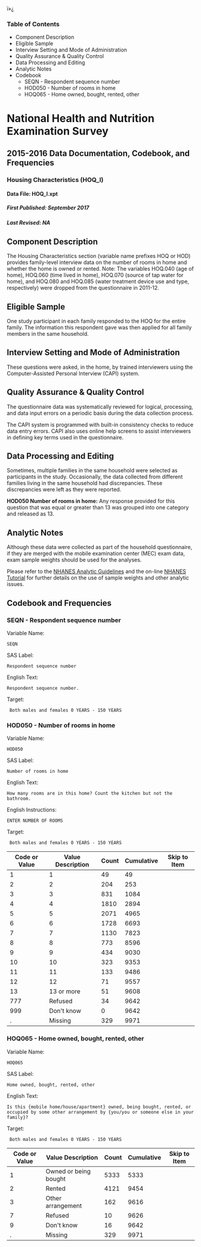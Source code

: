 ï»¿

### Table of Contents

  * Component Description
  * Eligible Sample
  * Interview Setting and Mode of Administration
  * Quality Assurance & Quality Control
  * Data Processing and Editing
  * Analytic Notes
  * Codebook
    * SEQN - Respondent sequence number
    * HOD050 - Number of rooms in home
    * HOQ065 - Home owned, bought, rented, other

# National Health and Nutrition Examination Survey

## 2015-2016 Data Documentation, Codebook, and Frequencies

### Housing Characteristics (HOQ_I)

####  Data File: HOQ_I.xpt

##### First Published: September 2017

##### Last Revised: NA

## Component Description

The Housing Characteristics section (variable name prefixes HOQ or HOD)
provides family-level interview data on the number of rooms in home and
whether the home is owned or rented. Note: The variables HOQ.040 (age of
home), HOQ.060 (time lived in home), HOQ.070 (source of tap water for home),
and HOQ.080 and HOQ.085 (water treatment device use and type, respectively)
were dropped from the questionnaire in 2011-12.

## Eligible Sample

One study participant in each family responded to the HOQ for the entire
family. The information this respondent gave was then applied for all family
members in the same household.

## Interview Setting and Mode of Administration

These questions were asked, in the home, by trained interviewers using the
Computer-Assisted Personal Interview (CAPI) system.

## Quality Assurance & Quality Control

The questionnaire data was systematically reviewed for logical, processing,
and data input errors on a periodic basis during the data collection process.

The CAPI system is programmed with built-in consistency checks to reduce data
entry errors. CAPI also uses online help screens to assist interviewers in
defining key terms used in the questionnaire.

## Data Processing and Editing

Sometimes, multiple families in the same household were selected as
participants in the study. Occasionally, the data collected from different
families living in the same household had discrepancies. These discrepancies
were left as they were reported.

**HOD050 Number of rooms in home:** Any response provided for this question
that was equal or greater than 13 was grouped into one category and released
as 13.

## Analytic Notes

Although these data were collected as part of the household questionnaire, if
they are merged with the mobile examination center (MEC) exam data, exam
sample weights should be used for the analyses.

Please refer to the [NHANES Analytic
Guidelines](https://wwwn.cdc.gov/nchs/nhanes/analyticguidelines.aspx) and the
on-line [NHANES Tutorial](https://www.cdc.gov/nchs/tutorials/) for further
details on the use of sample weights and other analytic issues.

## Codebook and Frequencies

### SEQN - Respondent sequence number

Variable Name:

    SEQN
SAS Label:

    Respondent sequence number
English Text:

    Respondent sequence number.
Target:

     Both males and females 0 YEARS - 150 YEARS

### HOD050 - Number of rooms in home

Variable Name:

    HOD050
SAS Label:

    Number of rooms in home
English Text:

    How many rooms are in this home? Count the kitchen but not the bathroom.
English Instructions:

    ENTER NUMBER OF ROOMS
Target:

     Both males and females 0 YEARS - 150 YEARS
Code or Value | Value Description | Count | Cumulative | Skip to Item  
---|---|---|---|---  
1 | 1 | 49 | 49 |   
2 | 2 | 204 | 253 |   
3 | 3 | 831 | 1084 |   
4 | 4 | 1810 | 2894 |   
5 | 5 | 2071 | 4965 |   
6 | 6 | 1728 | 6693 |   
7 | 7 | 1130 | 7823 |   
8 | 8 | 773 | 8596 |   
9 | 9 | 434 | 9030 |   
10 | 10 | 323 | 9353 |   
11 | 11 | 133 | 9486 |   
12 | 12 | 71 | 9557 |   
13 | 13 or more | 51 | 9608 |   
777 | Refused | 34 | 9642 |   
999 | Don't know | 0 | 9642 |   
. | Missing | 329 | 9971 |   
  
### HOQ065 - Home owned, bought, rented, other

Variable Name:

    HOQ065
SAS Label:

    Home owned, bought, rented, other
English Text:

    Is this {mobile home/house/apartment} owned, being bought, rented, or occupied by some other arrangement by {you/you or someone else in your family}?
Target:

     Both males and females 0 YEARS - 150 YEARS
Code or Value | Value Description | Count | Cumulative | Skip to Item  
---|---|---|---|---  
1 | Owned or being bought | 5333 | 5333 |   
2 | Rented | 4121 | 9454 |   
3 | Other arrangement | 162 | 9616 |   
7 | Refused | 10 | 9626 |   
9 | Don't know | 16 | 9642 |   
. | Missing | 329 | 9971 | 

